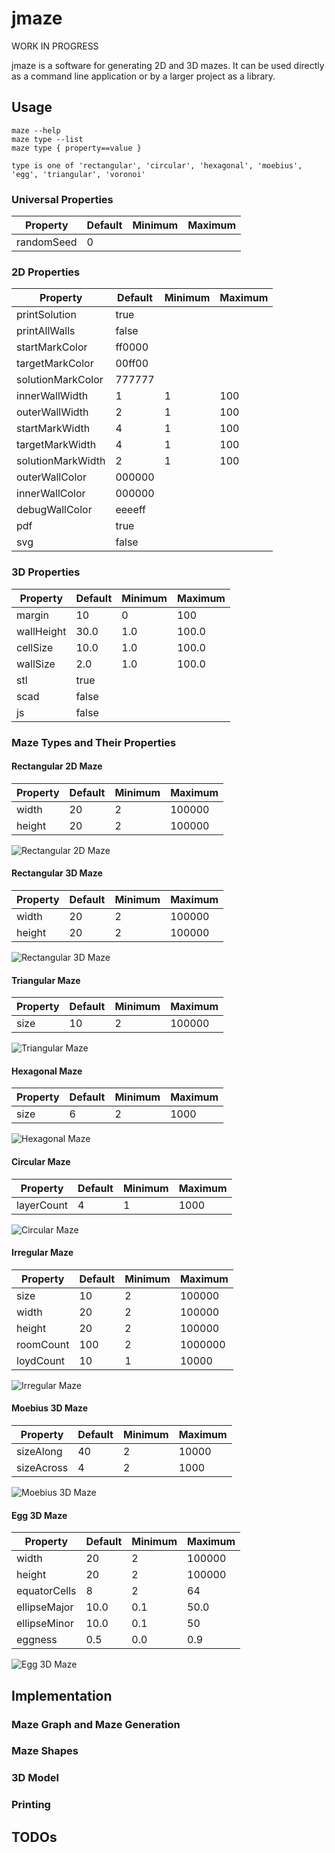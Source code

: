 # jmaze

WORK IN PROGRESS

jmaze is a software for generating 2D and 3D mazes. It can be used
directly as a command line application or by a larger project as a
library.



## Usage

```
maze --help
maze type --list
maze type { property==value }
                
type is one of 'rectangular', 'circular', 'hexagonal', 'moebius', 'egg', 'triangular', 'voronoi'
```
### Universal Properties

| Property | Default | Minimum | Maximum |
| ---------- | --------- | --------- | --------- |
|randomSeed| 0| 

### 2D Properties

| Property | Default | Minimum | Maximum |
| ---------- | --------- | --------- | --------- |
|printSolution| true |
|printAllWalls| false |
|startMarkColor| ff0000 |
|targetMarkColor| 00ff00 |
|solutionMarkColor| 777777 |
|innerWallWidth| 1| 1| 100 |
|outerWallWidth| 2| 1| 100 |
|startMarkWidth| 4| 1| 100 |
|targetMarkWidth| 4| 1| 100|
|solutionMarkWidth| 2| 1| 100|
|outerWallColor| 000000|
|innerWallColor| 000000|
|debugWallColor| eeeeff|
|pdf| true|
|svg| false|

### 3D Properties

| Property | Default | Minimum | Maximum |
| ---------- | --------- | --------- | --------- |
|margin| 10| 0| 100|
|wallHeight| 30.0| 1.0| 100.0|
|cellSize| 10.0| 1.0| 100.0| 
|wallSize| 2.0| 1.0| 100.0|
|stl| true |
|scad| false|
|js| false|





### Maze Types and Their Properties

#### Rectangular 2D Maze

| Property | Default | Minimum | Maximum |
| ---------- | --------- | --------- | --------- |
|width| 20| 2| 100000 |
|height| 20| 2| 100000 |

![Rectangular 2D Maze](readme_images/rectangular_2d.png?raw=true "Rectangular 2D Maze")

#### Rectangular 3D Maze

| Property | Default | Minimum | Maximum |
| ---------- | --------- | --------- | --------- |
|width| 20| 2| 100000 |
|height| 20| 2| 100000 |

![Rectangular 3D Maze](readme_images/rectangular_3d.png?raw=true "Rectangular 3D Maze")

#### Triangular Maze

| Property | Default | Minimum | Maximum |
| ---------- | --------- | --------- | --------- |
|size| 10| 2| 100000|

![Triangular Maze](readme_images/triangular_2d.png?raw=true "Triangular Maze")

#### Hexagonal Maze

| Property | Default | Minimum | Maximum |
| ---------- | --------- | --------- | --------- |
|size| 6| 2| 1000|


![Hexagonal Maze](readme_images/hexagonal_2d.png?raw=true "Hexagonal Maze")

#### Circular Maze

| Property | Default | Minimum | Maximum |
| ---------- | --------- | --------- | --------- |
|layerCount| 4| 1| 1000|


![Circular Maze](readme_images/circular_2d.png?raw=true "Circular Maze")

#### Irregular Maze

| Property | Default | Minimum | Maximum |
| ---------- | --------- | --------- | --------- |
|size| 10| 2| 100000 |
|width| 20| 2| 100000 |
|height| 20| 2| 100000 |
|roomCount| 100| 2| 1000000 |
|loydCount| 10| 1| 10000 |

![Irregular Maze](readme_images/voronoi_2d.png?raw=true "Irregular Maze")

#### Moebius 3D Maze

| Property | Default | Minimum | Maximum |
| ---------- | --------- | --------- | --------- |
|sizeAlong| 40| 2| 10000|
|sizeAcross| 4| 2| 1000 |

![Moebius 3D Maze](readme_images/moebius_3d.png?raw=true "Moebius 3D Maze")

#### Egg 3D Maze

| Property | Default | Minimum | Maximum |
| ---------- | --------- | --------- | --------- |
|width| 20| 2| 100000 |
|height| 20| 2| 100000 |
|equatorCells| 8| 2| 64 |
|ellipseMajor| 10.0| 0.1| 50.0|
|ellipseMinor| 10.0| 0.1| 50|
|eggness| 0.5| 0.0| 0.9|


![Egg 3D Maze](readme_images/egg_3d.png?raw=true "Egg 3D Maze")


## Implementation

### Maze Graph and Maze Generation
### Maze Shapes
### 3D Model
### Printing

## TODOs


